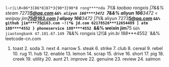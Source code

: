 `l~r|L\R<86*3[86*8]87*3{90*3}90*8
rong****nda `7!(*& taobao
rongxis |7&&% steam
7273****5@qq.com `&&% aliyun
166****3472 `7&&% aliyun
166****3472 < weipay
jim****75@163.com ] alipay
166****3472 |7!(*& aliyun
7273****5@qq.com `&&% github
jim****75@163.com ~!(*& jd.com
62178526***12654489 ] atm
188****4552 } phoneservice
188****4552 `&&% weixin
jim****75 `&&% jiaotongbank
47.101.67.149 `7&&% 
rongxis \2!(*& yin.bi
188****4552 `&&% leetcode-cn.com

1. toast 2. soda 3. next 4. narrow 5. steak 6. strike 7. club 8. cereal 9. rebel 10. rug 11. hub 12. enable 13. lemon 14. scrap 15. drive 16. short 17. pig 18. creek 19. utility 20. aunt 21. improve 22. genuine 23. review 24. salmon 